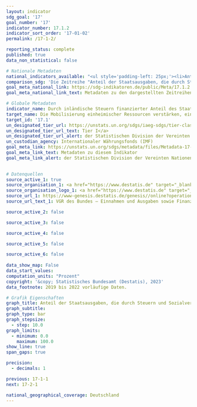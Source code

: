 ```yaml
---
layout: indicator    
sdg_goal: '17'    
goal_number: '17'    
indicator_number: 17.1.2    
indicator_sort_order: '17-01-02'    
permalink: /17-1-2/    

reporting_status: complete    
published: true    
data_non_statistical: false    

# Nationale Metadaten    
national_indicators_available: "<ul style='padding-left: 25px;'><li>Anteil der Staatsausgaben, die durch Steuern finanziert werden</li> <li> Anteil der Staatsausgaben, die durch Steuern und Sozialversicherungsabgaben finanziert werden</li></ul>"    
comparison_sdg: 'Die Zeitreihe "Anteil der Staatsausgaben, die durch Steuern finanziert werden" entspricht den globalen Metadaten. Die Zeitreihe "Anteil der Staatsausgaben, die durch Steuern und Sozialversicherungsausgaben finanziert werden" bietet zusätzliche Informationen.'    
goal_meta_national_link: https://sdg-indikatoren.de/public/Meta/17.1.2.pdf
goal_meta_national_link_text: Metadaten zu den dargestellten Zeitreihen    

# Globale Metadaten    
indicator_name: Durch inländische Steuern finanzierter Anteil des Staatshaushalts    
target_name: Die Mobilisierung einheimischer Ressourcen verstärken, einschließlich durch internationale Unterstützung für die Entwicklungsländer, um die nationalen Kapazitäten zur Erhebung von Steuern und anderen Abgaben zu verbessern    
target_id: '17.1'    
un_designated_tier_url: https://unstats.un.org/sdgs/iaeg-sdgs/tier-classification/'    
un_designated_tier_url_text: Tier I</a>    
un_designated_tier_url_alert: der Statistischen Division der Vereinten Nationen    
un_custodian_agency: Internationaler Währungsfonds (IMF)    
goal_meta_link: https://unstats.un.org/sdgs/metadata/files/Metadata-17-01-02.pdf    
goal_meta_link_text: Metadaten zu diesem Indikator    
goal_meta_link_alert: der Statistischen Division der Vereinten Nationen    
    

# Datenquellen
source_active_1: true
source_organisation_1: <a href="https://www.destatis.de" target="_blank"> Statistisches Bundesamt (Destatis) </a>
source_organisation_logo_1: <a href="https://www.destatis.de" target="_blank"><img src="https://g205sdgs.github.io/sdg-indicators/public/OrgImgDe/destatis.png" alt="Logo destatis" style="height:60px; width:148px"/></a>
source_url_1: https://www-genesis.destatis.de/genesis//online?operation=table&code=81000-0031&bypass=true&language=de
source_url_text_1: VGR des Bundes – Einnahmen und Ausgaben sowie Finanzierungssaldo des Staates – GENESIS online 81000-0031

source_active_2: false

source_active_3: false

source_active_4: false

source_active_5: false

source_active_6: false
    
data_show_map: False    
data_start_values:     
computation_units: "Prozent"    
copyright: '&copy; Statistisches Bundesamt (Destatis), 2023'    
data_footnote: 2019 bis 2022 vorläufige Daten.    

# Grafik Eigenschaften    
graph_title: Anteil der Staatsausgaben, die durch Steuern und Sozialversicherungsabgaben finanziert werden
graph_subtitle:     
graph_type: bar
graph_stepsize: 
  - step: 10.0    
graph_limits:
  - minimum: 0.0
    maximum: 100.0
show_line: true
span_gaps: true

precision:
  - decimals: 1    

previous: 17-1-1    
next: 17-2-1    

national_geographical_coverage: Deutschland    
---
```


<span></span>